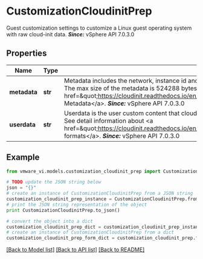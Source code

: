# CustomizationCloudinitPrep

Guest customization settings to customize a Linux guest operating system with raw cloud-init data.  ***Since:*** vSphere API 7.0.3.0 

## Properties
Name | Type | Description | Notes
------------ | ------------- | ------------- | -------------
**metadata** | **str** | Metadata includes the network, instance id and hostname that cloud-init processes to configure the VM.  It is in json or yaml format. The max size of the metadata is 524288 bytes. See detail information about &lt;a href&#x3D;\&quot;https://cloudinit.readthedocs.io/en/latest/topics/instancedata.html#\&quot;target&#x3D;\&quot;_blank\&quot;&gt;Instance Metadata&lt;/a&gt;.  ***Since:*** vSphere API 7.0.3.0  | 
**userdata** | **str** | Userdata is the user custom content that cloud-init processes to configure the VM.  The max size of the userdata is 524288 bytes. See detail information about &lt;a href&#x3D;\&quot;https://cloudinit.readthedocs.io/en/latest/topics/format.html\&quot;target&#x3D;\&quot;_blank\&quot;&gt;User-Data formats&lt;/a&gt;.  ***Since:*** vSphere API 7.0.3.0  | [optional] 

## Example

```python
from vmware_vi.models.customization_cloudinit_prep import CustomizationCloudinitPrep

# TODO update the JSON string below
json = "{}"
# create an instance of CustomizationCloudinitPrep from a JSON string
customization_cloudinit_prep_instance = CustomizationCloudinitPrep.from_json(json)
# print the JSON string representation of the object
print CustomizationCloudinitPrep.to_json()

# convert the object into a dict
customization_cloudinit_prep_dict = customization_cloudinit_prep_instance.to_dict()
# create an instance of CustomizationCloudinitPrep from a dict
customization_cloudinit_prep_form_dict = customization_cloudinit_prep.from_dict(customization_cloudinit_prep_dict)
```
[[Back to Model list]](../README.md#documentation-for-models) [[Back to API list]](../README.md#documentation-for-api-endpoints) [[Back to README]](../README.md)


